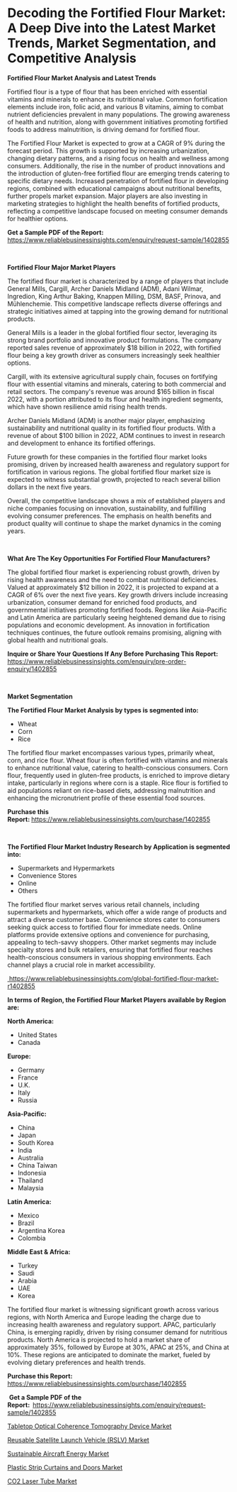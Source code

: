 <p><h1>Decoding the Fortified Flour Market: A Deep Dive into the Latest Market Trends, Market Segmentation, and Competitive Analysis</h1></p><p><strong>Fortified Flour Market Analysis and Latest Trends</strong></p>
<p><p>Fortified flour is a type of flour that has been enriched with essential vitamins and minerals to enhance its nutritional value. Common fortification elements include iron, folic acid, and various B vitamins, aiming to combat nutrient deficiencies prevalent in many populations. The growing awareness of health and nutrition, along with government initiatives promoting fortified foods to address malnutrition, is driving demand for fortified flour.</p><p>The Fortified Flour Market is expected to grow at a CAGR of 9% during the forecast period. This growth is supported by increasing urbanization, changing dietary patterns, and a rising focus on health and wellness among consumers. Additionally, the rise in the number of product innovations and the introduction of gluten-free fortified flour are emerging trends catering to specific dietary needs. Increased penetration of fortified flour in developing regions, combined with educational campaigns about nutritional benefits, further propels market expansion. Major players are also investing in marketing strategies to highlight the health benefits of fortified products, reflecting a competitive landscape focused on meeting consumer demands for healthier options.</p></p>
<p><strong>Get a Sample PDF of the Report:&nbsp;</strong> <a href="https://www.reliablebusinessinsights.com/enquiry/request-sample/1402855?utm_campaign=62&utm_medium=2&utm_source=Github&utm_content=ia&utm_term=23102024&utm_id=fortified-flour">https://www.reliablebusinessinsights.com/enquiry/request-sample/1402855</a></p>
<p>&nbsp;</p>
<p><strong>Fortified Flour Major Market Players</strong></p>
<p><p>The fortified flour market is characterized by a range of players that include General Mills, Cargill, Archer Daniels Midland (ADM), Adani Wilmar, Ingredion, King Arthur Baking, Knappen Milling, DSM, BASF, Prinova, and Mühlenchemie. This competitive landscape reflects diverse offerings and strategic initiatives aimed at tapping into the growing demand for nutritional products.</p><p>General Mills is a leader in the global fortified flour sector, leveraging its strong brand portfolio and innovative product formulations. The company reported sales revenue of approximately $18 billion in 2022, with fortified flour being a key growth driver as consumers increasingly seek healthier options.</p><p>Cargill, with its extensive agricultural supply chain, focuses on fortifying flour with essential vitamins and minerals, catering to both commercial and retail sectors. The company's revenue was around $165 billion in fiscal 2022, with a portion attributed to its flour and health ingredient segments, which have shown resilience amid rising health trends.</p><p>Archer Daniels Midland (ADM) is another major player, emphasizing sustainability and nutritional quality in its fortified flour products. With a revenue of about $100 billion in 2022, ADM continues to invest in research and development to enhance its fortified offerings.</p><p>Future growth for these companies in the fortified flour market looks promising, driven by increased health awareness and regulatory support for fortification in various regions. The global fortified flour market size is expected to witness substantial growth, projected to reach several billion dollars in the next five years.</p><p>Overall, the competitive landscape shows a mix of established players and niche companies focusing on innovation, sustainability, and fulfilling evolving consumer preferences. The emphasis on health benefits and product quality will continue to shape the market dynamics in the coming years.</p></p>
<p>&nbsp;</p>
<p><strong>What Are The Key Opportunities For Fortified Flour Manufacturers?</strong></p>
<p><p>The global fortified flour market is experiencing robust growth, driven by rising health awareness and the need to combat nutritional deficiencies. Valued at approximately $12 billion in 2022, it is projected to expand at a CAGR of 6% over the next five years. Key growth drivers include increasing urbanization, consumer demand for enriched food products, and governmental initiatives promoting fortified foods. Regions like Asia-Pacific and Latin America are particularly seeing heightened demand due to rising populations and economic development. As innovation in fortification techniques continues, the future outlook remains promising, aligning with global health and nutritional goals.</p></p>
<p><strong>Inquire or Share Your Questions If Any Before Purchasing This Report:</strong> <a href="https://www.reliablebusinessinsights.com/enquiry/pre-order-enquiry/1402855?utm_campaign=62&utm_medium=2&utm_source=Github&utm_content=ia&utm_term=23102024&utm_id=fortified-flour">https://www.reliablebusinessinsights.com/enquiry/pre-order-enquiry/1402855</a></p>
<p>&nbsp;</p>
<p><strong>Market Segmentation</strong></p>
<p><strong>The Fortified Flour Market Analysis by types is segmented into:</strong></p>
<p><ul><li>Wheat</li><li>Corn</li><li>Rice</li></ul></p>
<p><p>The fortified flour market encompasses various types, primarily wheat, corn, and rice flour. Wheat flour is often fortified with vitamins and minerals to enhance nutritional value, catering to health-conscious consumers. Corn flour, frequently used in gluten-free products, is enriched to improve dietary intake, particularly in regions where corn is a staple. Rice flour is fortified to aid populations reliant on rice-based diets, addressing malnutrition and enhancing the micronutrient profile of these essential food sources.</p></p>
<p><strong>Purchase this Report:&nbsp;</strong><a href="https://www.reliablebusinessinsights.com/purchase/1402855?utm_campaign=62&utm_medium=2&utm_source=Github&utm_content=ia&utm_term=23102024&utm_id=fortified-flour">https://www.reliablebusinessinsights.com/purchase/1402855</a></p>
<p>&nbsp;</p>
<p><strong>The Fortified Flour Market Industry Research by Application is segmented into:</strong></p>
<p><ul><li>Supermarkets and Hypermarkets</li><li>Convenience Stores</li><li>Online</li><li>Others</li></ul></p>
<p><p>The fortified flour market serves various retail channels, including supermarkets and hypermarkets, which offer a wide range of products and attract a diverse customer base. Convenience stores cater to consumers seeking quick access to fortified flour for immediate needs. Online platforms provide extensive options and convenience for purchasing, appealing to tech-savvy shoppers. Other market segments may include specialty stores and bulk retailers, ensuring that fortified flour reaches health-conscious consumers in various shopping environments. Each channel plays a crucial role in market accessibility.</p></p>
<p><a href="https://www.reliablebusinessinsights.com/global-fortified-flour-market-r1402855?utm_campaign=62&utm_medium=2&utm_source=Github&utm_content=ia&utm_term=23102024&utm_id=fortified-flour">&nbsp;https://www.reliablebusinessinsights.com/global-fortified-flour-market-r1402855</a></p>
<p><strong>In terms of Region, the Fortified Flour Market Players available by Region are:</strong></p>
<p>
    <p> <strong> North America: </strong>
        <ul>
            <li>United States</li>
            <li>Canada</li>
        </ul>
        </p> 
    <p> <strong> Europe: </strong>
        <ul>
            <li>Germany</li>
            <li>France</li>
            <li>U.K.</li>
            <li>Italy</li>
            <li>Russia</li>
        </ul>
        </p> 
    <p> <strong> Asia-Pacific: </strong>
        <ul>
            <li>China</li>
            <li>Japan</li>
            <li>South Korea</li>
            <li>India</li>
            <li>Australia</li>
            <li>China Taiwan</li>
            <li>Indonesia</li>
            <li>Thailand</li>
            <li>Malaysia</li>
        </ul>
        </p> 
    <p> <strong> Latin America: </strong>
        <ul>
            <li>Mexico</li>
            <li>Brazil</li>
            <li>Argentina Korea</li>
            <li>Colombia</li>
        </ul>
        </p> 
    <p> <strong> Middle East & Africa: </strong>
        <ul>
            <li>Turkey</li>
            <li>Saudi</li>
            <li>Arabia</li>
            <li>UAE</li>
            <li>Korea</li>
        </ul>
    </p>
    </p>
<p><p>The fortified flour market is witnessing significant growth across various regions, with North America and Europe leading the charge due to increasing health awareness and regulatory support. APAC, particularly China, is emerging rapidly, driven by rising consumer demand for nutritious products. North America is projected to hold a market share of approximately 35%, followed by Europe at 30%, APAC at 25%, and China at 10%. These regions are anticipated to dominate the market, fueled by evolving dietary preferences and health trends.</p></p>
<p><strong>Purchase this Report: </strong><a href="https://www.reliablebusinessinsights.com/purchase/1402855?utm_campaign=62&utm_medium=2&utm_source=Github&utm_content=ia&utm_term=23102024&utm_id=fortified-flour">https://www.reliablebusinessinsights.com/purchase/1402855</a></p>
<p>&nbsp;<strong>Get a Sample PDF of the Report:&nbsp;&nbsp;</strong><a href="https://www.reliablebusinessinsights.com/enquiry/request-sample/1402855?utm_campaign=62&utm_medium=2&utm_source=Github&utm_content=ia&utm_term=23102024&utm_id=fortified-flour">https://www.reliablebusinessinsights.com/enquiry/request-sample/1402855</a></p>
<p><strong></strong></p>
<p><p><a href="https://github.com/MCGEE-CRANECaitlyn/Market-Research-Report-List-1/blob/main/tabletop-optical-coherence-tomography-device-market.md?utm_campaign=62&utm_medium=2&utm_source=Github&utm_content=ia&utm_term=23102024&utm_id=fortified-flour">Tabletop Optical Coherence Tomography Device Market</a></p><p><a href="https://www.linkedin.com/pulse/reusable-satellite-launch-vehicle-rslv-market-outlook-complete-5plpf?utm_campaign=62&utm_medium=2&utm_source=Github&utm_content=ia&utm_term=23102024&utm_id=fortified-flour">Reusable Satellite Launch Vehicle (RSLV) Market</a></p><p><a href="https://github.com/abbiewimld/Market-Research-Report-List-1/blob/main/sustainable-aircraft-energy-market.md?utm_campaign=62&utm_medium=2&utm_source=Github&utm_content=ia&utm_term=23102024&utm_id=fortified-flour">Sustainable Aircraft Energy Market</a></p><p><a href="https://www.linkedin.com/pulse/insights-plastic-strip-curtains-doors-market-players-size-bv9mf?utm_campaign=62&utm_medium=2&utm_source=Github&utm_content=ia&utm_term=23102024&utm_id=fortified-flour">Plastic Strip Curtains and Doors Market</a></p><p><a href="https://issuu.com/reportprime-2/docs/co2-laser-tube-market-size-2030.ppt_9dc3dd928c83bf?utm_campaign=62&utm_medium=2&utm_source=Github&utm_content=ia&utm_term=23102024&utm_id=fortified-flour">CO2 Laser Tube Market</a></p></p>